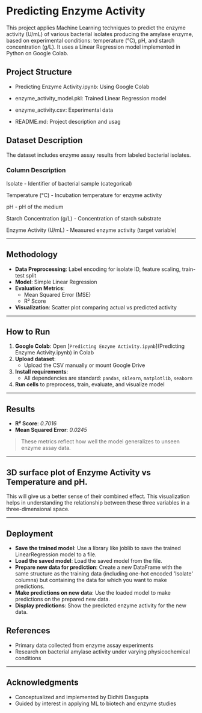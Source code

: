 # Predicting Enzyme Activity

This project applies Machine Learning techniques to predict the enzyme activity (U/mL) of various bacterial isolates producing the amylase enzyme, based on experimental conditions: temperature (°C), pH, and starch concentration (g/L). It uses a Linear Regression model implemented in Python on Google Colab.

## Project Structure

 * Predicting Enzyme Activity.ipynb: Using Google Colab

 * enzyme_activity_model.pkl: Trained Linear Regression model

 * enzyme_activity.csv: Experimental data

 * README.md: Project description and usag

## Dataset Description

The dataset includes enzyme assay results from labeled bacterial isolates.

### Column        Description

Isolate      -    Identifier of bacterial sample (categorical)

Temperature (°C)  -  Incubation temperature for enzyme activity

pH  -          pH of the medium

Starch Concentration (g/L)  -  Concentration of starch substrate

Enzyme Activity (U/mL)  -  Measured enzyme activity (target variable)

---

## Methodology

* **Data Preprocessing**: Label encoding for isolate ID, feature scaling, train-test split
* **Model**: Simple Linear Regression
* **Evaluation Metrics**:
  * Mean Squared Error (MSE)
  * R² Score
* **Visualization**: Scatter plot comparing actual vs predicted activity

---

## How to Run

1. **Google Colab**: Open [`Predicting Enzyme Activity.ipynb`](Predicting Enzyme Activity.ipynb) in Colab
2. **Upload dataset**:
   * Upload the CSV manually or mount Google Drive
3. **Install requirements**:
   * All dependencies are standard: `pandas`, `sklearn`, `matplotlib`, `seaborn`
4. **Run cells** to preprocess, train, evaluate, and visualize model

---

## Results

* **R² Score**: *0.7016*
* **Mean Squared Error**: *0.0245* 

> These metrics reflect how well the model generalizes to unseen enzyme assay data.

---

## 3D surface plot of Enzyme Activity vs Temperature and pH. 
This will give us a better sense of their combined effect. This visualization helps in understanding the relationship between these three variables in a three-dimensional space.

---

## Deployment

* **Save the trained model**: Use a library like joblib to save the trained LinearRegression model to a file.
* **Load the saved model**: Load the saved model from the file.
* **Prepare new data for prediction**: Create a new DataFrame with the same structure as the training data (including one-hot encoded 'Isolate' columns) but containing the data for which you want to make predictions.
* **Make predictions on new data**: Use the loaded model to make predictions on the prepared new data.
* **Display predictions**: Show the predicted enzyme activity for the new data.

## References

* Primary data collected from enzyme assay experiments
* Research on bacterial amylase activity under varying physicochemical conditions

---

## Acknowledgments

* Conceptualized and implemented by Didhiti Dasgupta
* Guided by interest in applying ML to biotech and enzyme studies
